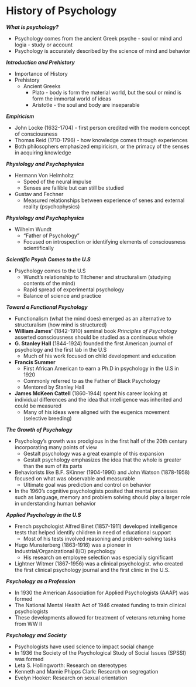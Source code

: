 # History of Psychology

***What is psychology?***

- Psychology comes from the ancient Greek psyche - soul or mind and logia - study or account
- Psychology is accurately described by the science of mind and behavior

***Introduction and Prehistory***

- Importance of History
- Prehistory
    - Ancient Greeks
        - Plato - body is form the material world, but the soul or mind is form the immortal world of ideas
        - Aristotle - the soul and body are inseparable
        

***Empiricism***

- John Locke (1632-1704) - first person credited with the modern concept of consciousness
- Thomas Reid (1710-1796) - how knowledge comes through experiences
- Both philosophers emphasized empiricism, or the primacy of the senses in acquiring knowledge

***Physiology and Psychophysics***

- Hermann Von Helmholtz
    - Speed of the neural impulse
    - Senses are fallible but can still be studied
- Gustav and Fechner
    - Measured relationships between experience of senes and external reality (psychophysics)
    

***Physiology and Psychophysics***

- Wilhelm Wundt
    - “Father of Psychology”
    - Focused on introspection or identifying elements of consciousness scientifically

***Scientific Psych Comes to the U.S***

- Psychology comes to the U.S
    - Wundt’s relationship to Titchener and structuralism (studying contents of the mind)
    - Rapid spread of experimental psychology
    - Balance of science and practice

***Toward a Functional Psychology***

- Functionalism (what the mind does) emerged as an alternative to structuralism (how mind is structured)
- **William James’** (1842-1910) seminal book *Principles of Psychology* asserted consciousness should be studied as a continuous whole
- **G. Stanley Hall** (1844-1924) founded the first American journal of psychology and the first lab in the U.S
    - Much of his work focused on child development and education
- **Francis Summer**
    - First African American to earn a Ph.D in psychology in the U.S in 1920
    - Commonly referred to as the Father of Black Psychology
    - Mentored by Stanley Hall
- **James McKeen Cattell** (1860-1944) spent his career looking at individual differences and the idea that intelligence was inherited and could be measured
    - Many of his ideas were aligned with the eugenics movement (selective breeding)

***The Growth of Psychology***

- Psychology’s growth was prodigious in the first half of the 20th century incorporating many points of view
    - Gestalt psychology was a great example of this expansion
    - Gestalt psychology emphasizes the idea that the whole is greater than the sum of its parts
- Behaviorists like B.F. SKinner (1904-1990) and John Watson (1878-1958) focused on what was observable and measurable
    - Ultimate goal was prediction and control on behavior
- In the 1960’s cognitive psychologists posited that mental processes such as language, memory and problem solving should play a larger role in understanding human behavior

***Applied Psychology in the U.S***

- French psychologist Alfred Binet (1857-1911) developed intelligence tests that helped identify children in need of educational support
    - Most of his tests involved reasoning and problem-solving tasks
- Hugo Munsterberg (1863-1916) was a pioneer in Industrial/Organizational (I/O) psychology
    - His research on employee selection was especially significant
- Lightner Witmer (1867-1956) was a clinical psychologist. who created the first clinical psychology journal and the first clinic in the U.S.

***Psychology as a Profession***

- In 1930 the American Association for Applied Psychologists (AAAP) was formed
- The National Mental Health Act of 1946 created funding to train clinical psychologists
- These developments allowed for treatment of veterans returning home from WW II

***Psychology and Society***

- Psychologists have used science to impact social change
- In 1936 the Society of the Psychological Study of Social Issues (SPSSI) was formed
- Leta S. Hollingworth: Research on stereotypes
- Kenneth and Mamie Phipps Clark: Research on segregation
- Evelyn Hooker: Research on sexual orientation